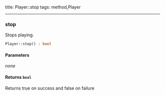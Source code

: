 title: Player::stop
tags: method,Player

---

<div class="method">
<h3 class="method-name">stop</h3>
<p>Stops playing.</p>

```php
Player::stop() : bool
```

#### Parameters

*none*


#### Returns `bool`

Returns true on success and false on failure


</div>